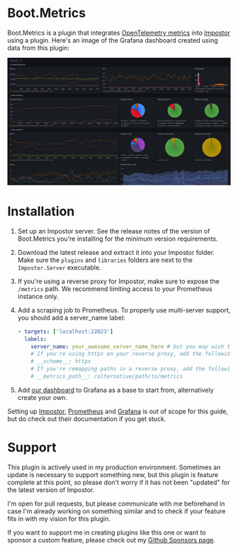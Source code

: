 # Boot.Metrics

Boot.Metrics is a plugin that integrates [OpenTelemetry metrics](https://github.com/open-telemetry/opentelemetry-dotnet) into [Impostor](https://github.com/Impostor/Impostor) using a plugin. Here's an image of the Grafana dashboard created using data from this plugin:

![A grafana dashboard visualizing an hour of production data](resources/dashboard.png)

# Installation

1. Set up an Impostor server. See the release notes of the version of Boot.Metrics you're installing for the minimum version requirements.
2. Download the latest release and extract it into your Impostor folder. Make sure the `plugins` and `libraries` folders are next to the `Impostor.Server` executable. 
3. If you're using a reverse proxy for Impostor, make sure to expose the `/metrics` path. We recommend limiting access to your Prometheus instance only.
4. Add a scraping job to Prometheus. To properly use multi-server support, you should add a server_name label:

    ```yml
    - targets: ['localhost:22023']
      labels:
        server_name: your_awesome_server_name_here # but you may wish to keep it short
        # If you're using https on your reverse proxy, add the following line.
        # __scheme__: https
        # If you're remapping paths in a reverse proxy, add the following line:
        # __metrics_path__: /alternative/path/to/metrics
    ```

5. Add [our dashboard](https://github.com/miniduikboot/Boot.Metrics/blob/main/resources/dashboard.json) to Grafana as a base to start from, alternatively create your own.

Setting up [Impostor](https://github.com/Impostor/Impostor/tree/master/docs), [Prometheus](https://prometheus.io/docs/introduction/overview/) and [Grafana](https://grafana.com/docs/grafana/latest/) is out of scope for this guide, but do check out their documentation if you get stuck.

# Support

This plugin is actively used in my production environment. Sometimes an update is necessary to support something new, but this plugin is feature complete at this point, so please don't worry if it has not been "updated" for the latest version of Impostor.

I'm open for pull requests, but please communicate with me beforehand in case I'm already working on something similar and to check if your feature fits in with my vision for this plugin.

If you want to support me in creating plugins like this one or want to sponsor a custom feature, please check out my [Github Sponsors page](https://github.com/sponsors/miniduikboot).

